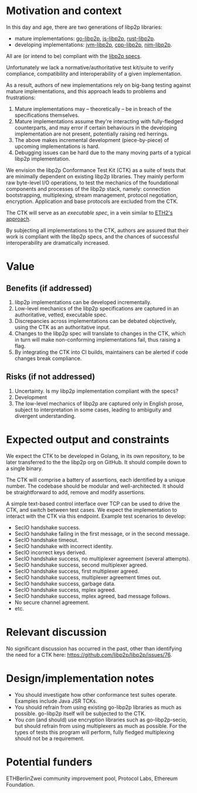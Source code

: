 # Motivation and context

In this day and age, there are two generations of libp2p libraries:

* mature implementations: [go-libp2p](https://github.com/libp2p/go-libp2p),
  [js-libp2p](https://github.com/libp2p/js-libp2p),
  [rust-libp2p](https://github.com/libp2p/rust-libp2p).
* developing implementations:
  [jvm-libp2p](https://github.com/libp2p/jvm-libp2p),
  [cpp-libp2p](https://github.com/soramitsu/kagome/tree/master/core/libp2p),
  [nim-libp2p](https://github.com/status-im/nim-libp2p).

All are (or intend to be) compliant with the [libp2p
specs](https://github.com/libp2p/specs).

Unfortunately we lack a normative/authoritative test kit/suite to verify
compliance, compatibility and interoperability of a given implementation.

As a result, authors of new implementations rely on big-bang testing against
mature implementations, and this approach leads to problems and frustrations:

1. Mature implementations may – theoretically – be in breach of the
   specifications themselves.
2. Mature implementations assume they're interacting with fully-fledged
   counterparts, and may error if certain behaviours in the developing
   implementation are not present, potentially raising red herrings.
3. The above makes incremental development (piece-by-piece) of upcoming
   implementations is hard.
4. Debugging issues can be hard due to the many moving parts of a typical
   libp2p implementation.

We envision the libp2p Conformance Test Kit (CTK) as a suite of tests that are
minimally dependent on existing libp2p libraries. They mainly perform raw
byte-level I/O operations, to test the mechanics of the foundational
components and processes of the libp2p stack, namely: connection
bootstrapping, multiplexing, stream management, protocol negotiation,
encryption. Application and base protocols are excluded from the CTK.

The CTK will serve as an _executable spec_, in a vein similar to [ETH2's
approach](https://github.com/ethereum/eth2.0-specs/tree/dev/test_libs/pyspec).

By subjecting all implementations to the CTK, authors are assured that their
work is compliant with the libp2p specs, and the chances of successful
interoperability are dramatically increased.

# Value

## Benefits (if addressed)

1. libp2p implementations can be developed incrementally.
2. Low-level mechanics of the libp2p specifications are captured in an
   authoritative, vetted, executable spec.
3. Discrepancies across implementations can be debated objectively, using the
   CTK as an authoritative input.
4. Changes to the libp2p spec will translate to changes in the CTK, which in
   turn will make non-conforming implementations fail, thus raising a flag.
5. By integrating the CTK into CI builds, maintainers can be alerted if code
   changes break compliance.

## Risks (if not addressed)

1. Uncertainty. Is my libp2p implementation compliant with the specs?
2. Development
2. The low-level mechanics of libp2p are captured only in English prose,
   subject to interpretation in some cases, leading to ambiguity and divergent
   understanding.

# Expected output and constraints

We expect the CTK to be developed in Golang, in its own repository, to be
later transferred to the the libp2p org on GitHub. It should compile down to a
single binary.

The CTK will comprise a battery of assertions, each identified by a unique
number. The codebase should be modular and well-architected. It should be
straightforward to add, remove and modify assertions.

A simple text-based control interface over TCP can be used to drive the CTK,
and switch between test cases. We expect the implementation to interact with
the CTK via this endpoint. Example test scenarios to develop:

* SecIO handshake success.
* SecIO handshake failing in the first message, or in the second message.
* SecIO handshake timeout.
* SecIO handshake with incorrect identity.
* SecIO incorrect keys derived.
* SecIO handshake success, no multiplexer agreement (several attempts).
* SecIO handshake success, second multiplexer agreed.
* SecIO handshake success, first multiplexer agreed.
* SecIO handshake success, multiplexer agreement times out.
* SecIO handshake success, garbage data.
* SecIO handshake success, mplex agreed.
* SecIO handshake success, mplex agreed, bad message follows.
* No secure channel agreement.
* etc.

# Relevant discussion

No significant discussion has occurred in the past, other than identifying the
need for a CTK here: https://github.com/libp2p/libp2p/issues/76.

# Design/implementation notes

<!-- Optional: if you have an idea in mind of how this would be accomplished,
write down your notes here. -->

* You should investigate how other conformance test suites operate. Examples
  include Java JSR TCKs.
* You should refrain from using existing go-libp2p libraries as much as
  possible. go-libp2p itself will be subjected to the CTK.
* You _can_ (and should) use encryption libraries such as go-libp2p-secio, but
  should refrain from using multiplexers as much as possible. For the types of
  tests this program will perform, fully fledged multiplexing should not be a
  requirement.

# Potential funders

ETHBerlinZwei community improvement pool, Protocol Labs, Ethereum Foundation.
